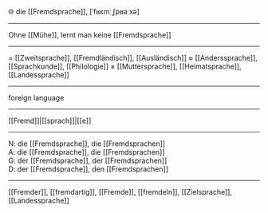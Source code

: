 🌐 die [[Fremdsprache]], [ˈfʁɛmːˌʃpʁaːxə]

---
Ohne [[Mühe]], lernt man keine [[Fremdsprache]]

---
= [[Zweitsprache]], [[Fremdländisch]], [[Ausländisch]]
≈ [[Anderssprache]], [[Sprachkunde]], [[Philologie]]
≠ [[Muttersprache]], [[Heimatsprache]], [[Landes­sprache]]

---
foreign language

---
[[Fremd]]|[[sprach]]|[[e]]

---
N: die [[Fremdsprache]], die [[Fremdsprachen]]  
A: die [[Fremdsprache]], die [[Fremdsprachen]]  
G: der [[Fremdsprache]], der [[Fremdsprachen]]  
D: der [[Fremdsprache]], den [[Fremdsprachen]]  

---
[[Fremder]], [[fremdartig]], [[Fremde]], [[fremdeln]], [[Zielsprache]], [[Landessprache]]